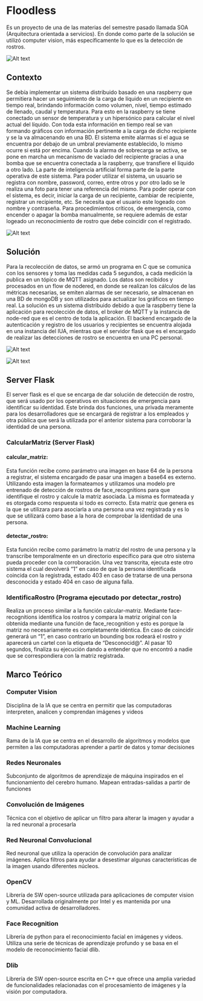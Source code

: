 # **Floodless**
Es un proyecto de una de las materias del semestre pasado llamada SOA (Arquitectura orientada a servicios). En donde como parte de la solución se utilizó computer vision, más específicamente lo que es la detección de rostros.

![Alt text](<2023-11-07 17_38_59-Window.png>)

## Contexto
Se debía implementar un sistema distribuido basado en una raspberry que permitiera hacer un seguimiento de la carga de líquido en un recipiente en tiempo real, brindando información como volumen, nivel, tiempo estimado de llenado, caudal y temperatura. Para esto en la raspberry se tiene conectado un sensor de temperatura y un hipersónico para calcular el nivel actual del líquido. Con toda esta información en tiempo real se van formando gráficos con información pertinente a la carga de dicho recipiente y se la va almacenando en una BD.
El sistema emite alarmas si el agua se encuentra por debajo de un umbral previamente establecido, lo mismo ocurre si está por encima. Cuando la alarma de sobrecarga se activa, se pone en marcha un mecanismo de vaciado del recipiente gracias a una bomba que se encuentra conectada a la raspberry, que transfiere el líquido a otro lado.
La parte de inteligencia artificial forma parte de la parte operativa de este sistema. Para poder utilizar el sistema, un usuario se registra con nombre, password, correo, entre otros y por otro lado se le realiza una foto para tener una referencia del mismo. Para poder operar con el sistema, es decir, iniciar la carga de un recipiente, cambiar de recipiente, registrar un recipiente, etc. Se necesita que el usuario este logeado con nombre y contraseña. Para procedimientos críticos, de emergencia, como encender o apagar la bomba manualmente, se requiere además de estar logeado un reconocimiento de rostro que debe coincidir con el registrado.

![Alt text](<2023-11-07 17_44_02-Window.png>)

## Solución
Para la recolección de datos, se armó un programa en C que se comunica con los sensores y toma las medidas cada 5 segundos, a cada medición la publica  en un tópico de MQTT asignado. Los datos son recibidos y procesados en un flow de nodered, en donde se realizan los cálculos de las métricas necesarias, se emiten alarmas de ser necesario, se almacenan en una BD de mongoDB y son utilizados para actualizar los gráficos en tiempo real. 
La solución es un sistema distribuido debido a que la raspberry tiene la aplicación para recolección de datos, el broker de MQTT y la instancia de node-red que es el centro de toda la aplicación. El backend encargado de la autenticación y registro de los usuarios y recipientes se encuentra alojada en una instancia del IUA, mientras que el servidor flask que es el encargado de realizar las detecciones de rostro se encuentra en una PC personal.

![Alt text](image.png)

![Alt text](<2023-11-07 17_52_08-Window.png>)

## Server Flask
El server flask es el que se encarga de dar solución de detección de rostro, que será usado por los operativos en situaciones de emergencia para identificar su identidad.
Este brinda dos funciones, una privada meramente para los desarrolladores que se encargará de registrar a los empleados y otra pública que será la utilizada por el anterior sistema para corroborar la identidad de una persona.

### CalcularMatriz (Server Flask)
#### calcular_matriz: 
Esta función recibe como parámetro una imagen en base 64 de la persona a registrar, el sistema encargado de pasar una imagen a base64 es externo. Utilizando esta imagen la formateamos y utilizamos una modelo pre entrenado de detección de rostros de face_recognitions para que identifique el rostro y calcule la matriz asociada. La misma es formateada y es otorgada como respuesta si todo es correcto. Esta matriz que genera es la que se utilizara para asociarla a una persona una vez registrada y es lo que se utilizará como base a la hora de comprobar la identidad de una persona.

#### detectar_rostro: 
Esta función recibe como parámetro la matriz del rostro de una persona y la transcribe temporalmente en un directorio específico para que otro sistema pueda proceder con la corroboración. Una vez transcrita, ejecuta este otro sistema el cual devolverá “1” en caso de que la persona identificada coincida con la registrada, estado 403 en caso de tratarse de una persona desconocida y estado 404 en caso de alguna falla.

### IdentificaRostro (Programa ejecutado por detectar_rostro)
Realiza un proceso similar a la función calcular-matriz. Mediante face-recognitions identifica los rostros y compara la matriz original con la obtenida mediante una función de face_recognition y esto es porque la matriz no necesariamente es completamente idéntica. 
En caso de coincidir generará un “1”, en caso contrario un bounding box rodeará el rostro y aparecerá un cartel con la etiqueta de “Desconocid@”. Al pasar 10 segundos, finaliza su ejecución dando a entender que no encontró a nadie que se correspondiera con la matriz registrada.

## Marco Teórico
### Computer Vision
Disciplina de la IA que se centra en permitir que las computadoras interpreten, analicen y comprendan imágenes y videos
### Machine Learning
Rama de la IA que se centra en el desarrollo de algoritmos y modelos que permiten a las computadoras aprender a partir de datos y tomar decisiones
### Redes Neuronales
Subconjunto de algoritmos de aprendizaje de máquina inspirados en el funcionamiento del cerebro humano. Mapean entradas-salidas a partir de funciones
### Convolución de Imágenes
Técnica con el objetivo de aplicar un filtro para alterar la imagen y ayudar a la red neuronal a procesarla
### Red Neuronal Convolucional
Red neuronal que utiliza la operación de convolución para analizar imágenes. Aplica filtros para ayudar a desestimar algunas características de la imagen usando diferentes núcleos.
### OpenCV
Librería de SW open-source utilizada para aplicaciones de computer vision y ML. Desarrollada originalmente por Intel y es mantenida por una comunidad activa de desarrolladores.
### Face Recognition
Librería de python para el reconocimiento facial en imágenes y videos. Utiliza una serie de técnicas de aprendizaje profundo y se basa en el modelo de reconocimiento facial dlib.
### Dlib
Librería de SW open-source escrita en C++ que ofrece una amplia variedad de funcionalidades relacionadas con el procesamiento de imágenes y la visión por computadora.
